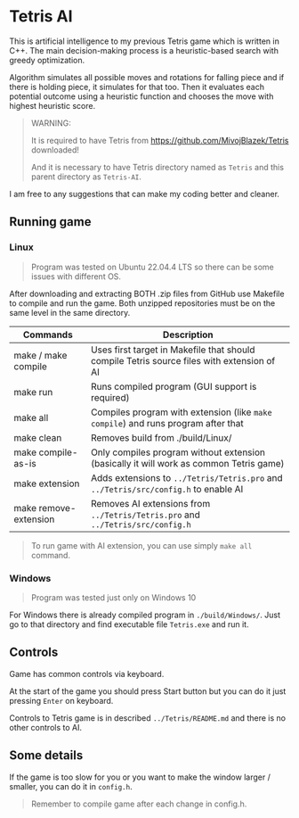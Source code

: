 # Tetris AI

This is artificial intelligence to my previous Tetris game which is written in C++.
The main decision-making process is a heuristic-based search with greedy optimization.

Algorithm simulates all possible moves and rotations for falling piece and if there is holding piece, it simulates for that too. Then it evaluates each potential outcome using a heuristic function and chooses the move with highest heuristic score.

>   WARNING:
>
>   It is required to have Tetris from https://github.com/MivojBlazek/Tetris downloaded!
>
>   And it is necessary to have Tetris directory named as `Tetris` and this parent directory as `Tetris-AI`. 

I am free to any suggestions that can make my coding better and cleaner.

## Running game

### Linux

>   Program was tested on Ubuntu 22.04.4 LTS so there can be some issues with different OS.

After downloading and extracting BOTH .zip files from GitHub use Makefile to compile and run the game. Both unzipped repositories must be on the same level in the same directory.

| Commands              | Description |
| --------------------- | ----------- |
| make / make compile   | Uses first target in Makefile that should compile Tetris source files with extension of AI |
| make run              | Runs compiled program (GUI support is required) |
| make all              | Compiles program with extension (like `make compile`) and runs program after that |
| make clean            | Removes build from ./build/Linux/ |
| make compile-as-is    | Only compiles program without extension (basically it will work as common Tetris game) |
| make extension        | Adds extensions to `../Tetris/Tetris.pro` and `../Tetris/src/config.h` to enable AI |
| make remove-extension | Removes AI extensions from `../Tetris/Tetris.pro` and `../Tetris/src/config.h` |

>   To run game with AI extension, you can use simply `make all` command.

### Windows

>   Program was tested just only on Windows 10

For Windows there is already compiled program in `./build/Windows/`. Just go to that directory and find executable file `Tetris.exe` and run it.

## Controls

Game has common controls via keyboard.

At the start of the game you should press Start button but you can do it just pressing `Enter` on keyboard.

Controls to Tetris game is in described `../Tetris/README.md` and there is no other controls to AI.

## Some details

If the game is too slow for you or you want to make the window larger / smaller, you can do it in `config.h`.

>  Remember to compile game after each change in config.h.

